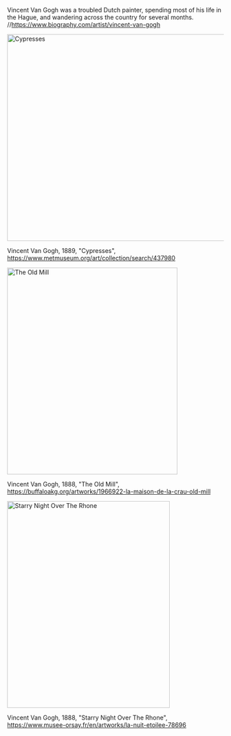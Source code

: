 Vincent Van Gogh was a troubled Dutch painter, spending most of his life in the Hague, and wandering across the country for several months.
//https://www.biography.com/artist/vincent-van-gogh

<img alt="Cypresses" height="480" src="https://collectionapi.metmuseum.org/api/collection/v1/iiif/437980/794518/main-image" width="619"/>

Vincent Van Gogh, 1889, "Cypresses", https://www.metmuseum.org/art/collection/search/437980

<img alt="The Old Mill" height="480" src="https://buffaloakg.org/sites/default/files/styles/fixed_height_medium/public/artwork/1966_009_022_o2.jpg?itok=nO-PrbLH" width="396"/>

Vincent Van Gogh, 1888, "The Old Mill", https://buffaloakg.org/artworks/1966922-la-maison-de-la-crau-old-mill 

<img alt="Starry Night Over The Rhone" height="480" src="https://cdn.mediatheque.epmoo.fr/link/gwq189jq0bl94g0" title="Starry Night" width="378"/>

Vincent Van Gogh, 1888, "Starry Night Over The Rhone", https://www.musee-orsay.fr/en/artworks/la-nuit-etoilee-78696
